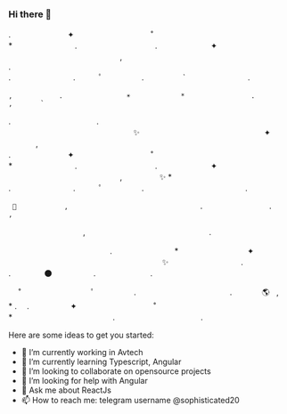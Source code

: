 ### Hi there 👋
   .　　　　　　　 ✦ 　　　　   　 　　　˚　　　　　　　　　　*　　　　　　　　.　　　　　　　　　　. 　　 　　　　 ✦      
‍ ‍ ‍ 　　　　 　　　　　　　　　　,　　   　   
 .                                          
  .　　　　　　　　.　　　ﾟ　  　　　.　　　　　`　　　　　　　　.

    ,　　　　　　　.　　　　　　　　　 ☀️ 　　　　　　　*　　　　　　　　　　.         ,       `
.　　　　　　　　　　　. 　　　　　　　　　　　　　　　　✨　　　　　     　   　　　　　　 　    ✦ 　 　　,　　  
   .　　　　　　　 ✦ 　　　　   　 　　　˚　　　　　　　　　　*　　　　　　　　.　　　　　　　　　　. 　　 　　　　 ✦      
　　　　 　　　　　　　　　　,　　   　
    ✨    *
.　　　　　　　　.　　　ﾟ　  　　　.　　　　　　　　　　　　　.

     🚀 　　　　 　　,　　 　 　　　　　　　　　　　　      .　 　　 　　 　　　.　　　　  ,
　　　 　   　　　　,　　　　   　　　　　　　　　　　.　

　　　　　　　　　　　　　.　　　　　　　　* 　　   　　　　　 ✦ 　　　　　　　         　        　　　　 　　 　　✨　　　　 　　　　　.　　　　　　　　
             .　　　　 🌑   　　　　　.　　　　　　　.　　　 　　　　　　　   　

　 ˚　　　　　　　　　ﾟ　　　　　.　　　　　　　　　　　　. 　　 　 🌎 ‍ ‍ ‍,　 　　　　　　　　* .　
.　　　　　 ✦ 　　　　   　 　　　˚　　　　　　　　　　　　　　*　　　　　　   　　　　　　.　　　　　　　　　　　.


Here are some ideas to get you started:

- 🔭 I’m currently working in Avtech
- 🌱 I’m currently learning Typescript, Angular
- 👯 I’m looking to collaborate on opensource projects
- 🤔 I’m looking for help with Angular
- 💬 Ask me about ReactJs
- 📫 How to reach me: telegram username @sophisticated20
